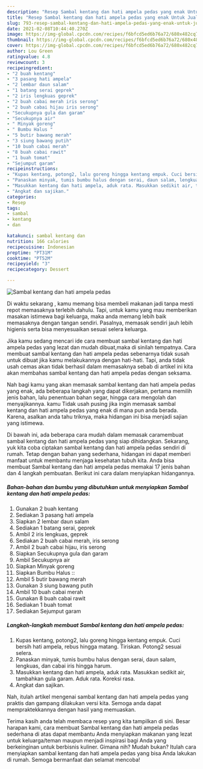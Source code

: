 ```yaml
---
description: "Resep Sambal kentang dan hati ampela pedas yang enak Untuk Jualan"
title: "Resep Sambal kentang dan hati ampela pedas yang enak Untuk Jualan"
slug: 793-resep-sambal-kentang-dan-hati-ampela-pedas-yang-enak-untuk-jualan
date: 2021-02-08T10:44:40.270Z
image: https://img-global.cpcdn.com/recipes/f6bfcd5ed6b76a72/680x482cq70/sambal-kentang-dan-hati-ampela-pedas-foto-resep-utama.jpg
thumbnail: https://img-global.cpcdn.com/recipes/f6bfcd5ed6b76a72/680x482cq70/sambal-kentang-dan-hati-ampela-pedas-foto-resep-utama.jpg
cover: https://img-global.cpcdn.com/recipes/f6bfcd5ed6b76a72/680x482cq70/sambal-kentang-dan-hati-ampela-pedas-foto-resep-utama.jpg
author: Lou Green
ratingvalue: 4.8
reviewcount: 3
recipeingredient:
- "2 buah kentang"
- "3 pasang hati ampela"
- "2 lembar daun salam"
- "1 batang serai geprek"
- "2 iris lengkuas geprek"
- "2 buah cabai merah iris serong"
- "2 buah cabai hijau iris serong"
- "Secukupnya gula dan garam"
- "Secukupnya air"
- " Minyak goreng"
- " Bumbu Halus "
- "5 butir bawang merah"
- "3 siung bawang putih"
- "10 buah cabai merah"
- "8 buah cabai rawit"
- "1 buah tomat"
- "Sejumput garam"
recipeinstructions:
- "Kupas kentang, potong2, lalu goreng hingga kentang empuk. Cuci bersih hati ampela, rebus hingga matang. Tiriskan. Potong2 sesuai selera."
- "Panaskan minyak, tumis bumbu halus dengan serai, daun salam, lengkuas, dan cabai iris hingga harum."
- "Masukkan kentang dan hati ampela, aduk rata. Masukkan sedikit air, tambahkan gula garam. Aduk rata. Koreksi rasa."
- "Angkat dan sajikan."
categories:
- Resep
tags:
- sambal
- kentang
- dan

katakunci: sambal kentang dan 
nutrition: 166 calories
recipecuisine: Indonesian
preptime: "PT31M"
cooktime: "PT52M"
recipeyield: "3"
recipecategory: Dessert

---
```



![Sambal kentang dan hati ampela pedas](https://img-global.cpcdn.com/recipes/f6bfcd5ed6b76a72/680x482cq70/sambal-kentang-dan-hati-ampela-pedas-foto-resep-utama.jpg)

Di waktu  sekarang , kamu memang bisa membeli makanan jadi tanpa mesti repot memasaknya terlebih dahulu. Tapi, untuk kamu yang mau memberikan masakan istimewa bagi keluarga, maka anda memang lebih baik memasaknya dengan tangan sendiri. Pasalnya, memasak sendiri jauh lebih higienis serta bisa menyesuaikan sesuai selera keluarga.

Jika kamu sedang mencari ide cara membuat sambal kentang dan hati ampela pedas yang lezat dan mudah dibuat,maka di sinilah tempatnya. Cara membuat sambal kentang dan hati ampela pedas  sebenarnya tidak susah untuk dibuat jika kamu melakukannya dengan hati-hati. Tapi, anda tidak usah cemas akan tidak berhasil dalam memasaknya 
sebab di artikel ini kita akan membahas sambal kentang dan hati ampela pedas dengan seksama.  



Nah bagi kamu yang akan memasak sambal kentang dan hati ampela pedas yang enak, ada beberapa langkah yang dapat dikerjakan, pertama memilih jenis bahan, lalu penentuan bahan segar, hingga cara mengolah dan menyajikannya. kamu Tidak usah pusing jika ingin memasak sambal kentang dan hati ampela pedas yang enak di mana pun anda berada. Karena, asalkan anda  tahu triknya, maka hidangan ini bisa menjadi sajian yang istimewa.

Di bawah ini, ada beberapa cara mudah dalam memasak caramembuat sambal kentang dan hati ampela pedas yang siap dihidangkan. Sekarang, yuk kita coba ciptakan sambal kentang dan hati ampela pedas sendiri di rumah. Tetap dengan bahan yang sederhana, hidangan ini dapat memberi manfaat untuk membantu menjaga kesehatan tubuh kita. Anda bisa membuat Sambal kentang dan hati ampela pedas memakai 17 jenis bahan dan 4 langkah pembuatan. Berikut ini cara dalam menyiapkan hidangannya.

<!--inarticleads1-->

##### Bahan-bahan dan bumbu yang dibutuhkan untuk menyiapkan Sambal kentang dan hati ampela pedas:

1. Gunakan 2 buah kentang
1. Sediakan 3 pasang hati ampela
1. Siapkan 2 lembar daun salam
1. Sediakan 1 batang serai, geprek
1. Ambil 2 iris lengkuas, geprek
1. Sediakan 2 buah cabai merah, iris serong
1. Ambil 2 buah cabai hijau, iris serong
1. Siapkan Secukupnya gula dan garam
1. Ambil Secukupnya air
1. Siapkan  Minyak goreng
1. Siapkan  Bumbu Halus ::
1. Ambil 5 butir bawang merah
1. Gunakan 3 siung bawang putih
1. Ambil 10 buah cabai merah
1. Gunakan 8 buah cabai rawit
1. Sediakan 1 buah tomat
1. Sediakan Sejumput garam




<!--inarticleads2-->

##### Langkah-langkah membuat Sambal kentang dan hati ampela pedas:

1. Kupas kentang, potong2, lalu goreng hingga kentang empuk. Cuci bersih hati ampela, rebus hingga matang. Tiriskan. Potong2 sesuai selera.
1. Panaskan minyak, tumis bumbu halus dengan serai, daun salam, lengkuas, dan cabai iris hingga harum.
1. Masukkan kentang dan hati ampela, aduk rata. Masukkan sedikit air, tambahkan gula garam. Aduk rata. Koreksi rasa.
1. Angkat dan sajikan.




Nah, itulah artikel mengenai  sambal kentang dan hati ampela pedas  yang praktis dan gampang dilakukan versi kita. Semoga anda dapat mempraktekkannya dengan hasil yang memuaskan. 

Terima kasih anda telah membaca resep yang kita tampilkan di sini. Besar harapan kami, cara membuat  Sambal kentang dan hati ampela pedas sederhana di atas dapat membantu Anda menyiapkan makanan yang lezat untuk keluarga/teman maupun menjadi inspirasi bagi Anda yang berkeinginan untuk berbisnis kuliner. Gimana nih? Mudah bukan? Itulah cara menyiapkan sambal kentang dan hati ampela pedas yang bisa Anda lakukan di rumah. Semoga bermanfaat dan selamat mencoba!


